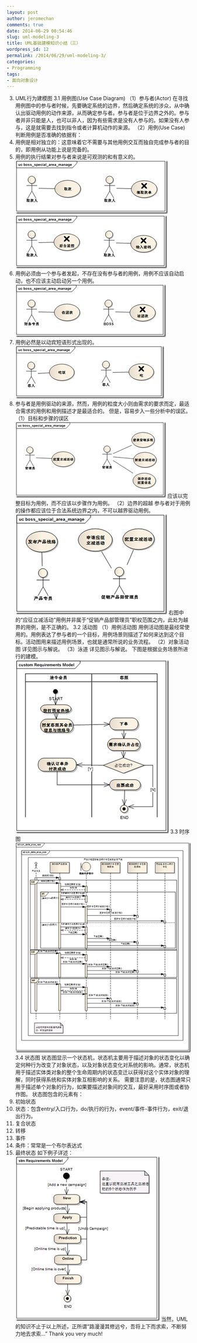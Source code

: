 ```yaml
---
layout: post
author: jeromechan
comments: true
date: 2014-06-29 00:54:46
slug: uml-modeling-3
title: UML基础建模知识小结（三）
wordpress_id: 12
permalink: /2014/06/29/uml-modeling-3/
categories:
- Programming
tags:
- 面向对象设计
---
```


3. UML行为建模图
3.1 用例图(Use Case Diagram)
（1）参与者(Actor)
在寻找用例图中的参与者时候，先要确定系统的边界，然后确定系统的涉众，从中确认出驱动用例的动作来源，从而确定参与者。参与者是位于边界之外的。参与者并非只能是人，也可以非人，因为有些需求是没有人参与的。如果没有人参与，这是就需要去找到指令或者计算机动作的来源。
（2）用例(Use Case)
判断用例是否准确的依据有：
1. 用例是相对独立的：这意味着它不需要与其他用例交互而独自完成参与者的目的，即用例从功能上说是完备的。
2. 用例的执行结果对参与者来说是可观测的和有意义的。
[![image](/images/2014-06-29-uml-modeling-3/image_thumb10.png)](/images/2014-06-29-uml-modeling-3/image10.png) <!-- more -->
[![image](/images/2014-06-29-uml-modeling-3/image_thumb11.png)](/images/2014-06-29-uml-modeling-3/image11.png)
3. 用例必须由一个参与者发起，不存在没有参与者的用例，用例不应该自动启动，也不应该主动启动另一个用例。
[![image](/images/2014-06-29-uml-modeling-3/image_thumb12.png)](/images/2014-06-29-uml-modeling-3/image12.png)
4. 用例必然是以动宾短语形式出现的。
[![image](/images/2014-06-29-uml-modeling-3/image_thumb13.png)](/images/2014-06-29-uml-modeling-3/image13.png)
5. 参与者是用例驱动的来源，然而，用例的粒度大小则由需求的要求而定，最适合需求的用例和用例描述才是最适合的。
但是，容易步入一些分析中的误区。
（1）目标和步骤的误区
[![image](/images/2014-06-29-uml-modeling-3/image_thumb14.png)](/images/2014-06-29-uml-modeling-3/image14.png)
应该以完整目标为用例，而不应该以步骤作为用例。
（2）边界的超越
参与者对于用例的操作都应该位于合法系统边界之内，不可以越界驱动用例。
[![image](/images/2014-06-29-uml-modeling-3/image_thumb15.png)](/images/2014-06-29-uml-modeling-3/image15.png)
右图中的“应征立减活动”用例并非属于“促销产品部管理员”职权范围之内，此处为越界的用例，是不正确的。
3.2 活动图
（1）用例活动图
用例活动图是最经常使用的。用例表达了参与者的一个目标，用例场景则描述了如何来达到这个目标。活动图用来描述用例场景，也就是通常所说的业务流程。
（2）对象活动图
详见图示与解说。
（3）泳道
详见图示与解说。
下图是根据业务场景所进行的建模。
[![image](/images/2014-06-29-uml-modeling-3/image_thumb16.png)](/images/2014-06-29-uml-modeling-3/image16.png)
3.3 时序图
[![image](/images/2014-06-29-uml-modeling-3/image_thumb17.png)](/images/2014-06-29-uml-modeling-3/image17.png)
3.4 状态图
状态图显示一个状态机，状态机主要用于描述对象的状态变化以确定何种行为改变了对象状态，以及对象状态变化对系统的影响。通常，状态机用于描述实体类对象的整个生命周期内的状态变迁以获得对这个实体对象的理解，同时获得系统和实体对象互相影响的关系。
需要注意的是，状态图通常只用于描述单个对象的行为，如果要描述对象间的交互，最好采用时序图或者协作图。
状态图包含的元素有：
1. 初始状态
2. 状态：包含entry/入口行为，do/执行的行为，event/事件-事件行为，exit/退出行为。
3. 复合状态
4. 转移
5. 事件
6. 条件：常常是一个布尔表达式
7. 最终状态
如下例子详述：
[![image](/images/2014-06-29-uml-modeling-3/image_thumb18.png)](/images/2014-06-29-uml-modeling-3/image18.png)
当然，UML的知识不止于以上所述，正所谓“路漫漫其修远兮，吾将上下而求索，不断努力地去求索…”
Thank you very much!
